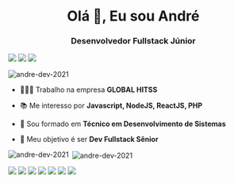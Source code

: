 <h1 align="center">Olá 👋, Eu sou André</h1>
<h3 align="center">Desenvolvedor Fullstack Júnior</h3>
<p align="left">
  <a href="https://www.linkedin.com/in/andr%C3%A9-pereira-de-s%C3%A1-593a51226/"><img src="https://img.shields.io/badge/LinkedIn-0077B5?style=for-the-badge&logo=linkedin&logoColor=white" /></a>
  <a href="https://github.com/andre-dev-2021"><img src="https://img.shields.io/badge/GitHub-100000?style=for-the-badge&logo=github&logoColor=white"/></a>
  <a href="mailto:andrepereirasa100@gmail.com"><img src="https://img.shields.io/badge/Gmail-D14836?style=for-the-badge&logo=gmail&logoColor=white"/></a>
</p>

<p align="left"> <img src="https://komarev.com/ghpvc/?username=andre-dev-2021&label=Profile%20views&color=0e75b6&style=flat" alt="andre-dev-2021" /> </p>

- 🧑🏽‍💼 Trabalho na empresa **GLOBAL HITSS**

- 📚 Me interesso por **Javascript, NodeJS, ReactJS, PHP**

- 📄 Sou formado em **Técnico em Desenvolvimento de Sistemas**

- 🎯 Meu objetivo é ser **Dev Fullstack Sênior**

<p><img align="left" src="https://github-readme-stats.vercel.app/api/top-langs?username=andre-dev-2021&show_icons=true&locale=en&layout=compact" alt="andre-dev-2021" /></p>

<p>&nbsp;<img align="center" src="https://github-readme-stats.vercel.app/api?username=andre-dev-2021&show_icons=true&locale=en" alt="andre-dev-2021" /></p>

<p align="left>
  <img src="https://img.shields.io/badge/JavaScript-F7DF1E?style=for-the-badge&logo=javascript&logoColor=black"/>
  <img src="https://img.shields.io/badge/Node.js-43853D?style=for-the-badge&logo=node.js&logoColor=white"/>
  <img src="https://img.shields.io/badge/React-20232A?style=for-the-badge&logo=react&logoColor=61DAFB"/>
  <img src="https://img.shields.io/badge/Tailwind_CSS-38B2AC?style=for-the-badge&logo=tailwind-css&logoColor=white"/>
  <img src="https://img.shields.io/badge/Bootstrap-563D7C?style=for-the-badge&logo=bootstrap&logoColor=white"/>
  <img src="https://img.shields.io/badge/PHP-777BB4?style=for-the-badge&logo=php&logoColor=white"/>
  <img src="https://img.shields.io/badge/Firebase-F29D0C?style=for-the-badge&logo=firebase&logoColor=white"/>
  <img src="https://img.shields.io/badge/MySQL-00000F?style=for-the-badge&logo=mysql&logoColor=white"/>                                                  
</p>

